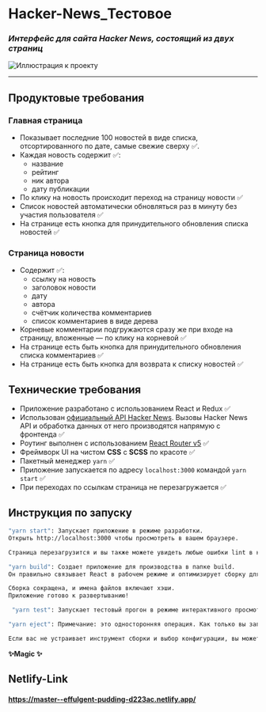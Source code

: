 # Hacker-News_Тестовое
### _Интерфейс для сайта ***Hacker News***, состоящий из двух страниц_

![Иллюстрация к проекту](https://media.istockphoto.com/photos/cyber-attack-written-newspaper-picture-id499538773?k=20&m=499538773&s=612x612&w=0&h=A8Y9cwzv_t8sSa8_5Ay6Keybs8wdVaKkja0tuMZ4DNI=)

---
## Продуктовые требования
### Главная страница
- Показывает последние 100 новостей в виде списка, отсортированного по дате, самые свежие сверху ✅.
- Каждая новость содержит ✅:
    - название
    - рейтинг
    - ник автора
    - дату публикации
- По клику на новость происходит переход на страницу новости ✅
- Список новостей автоматически обновляться раз в минуту без участия пользователя ✅
- На странице есть кнопка для принудительного обновления списка новостей ✅

### Страница новости
- Содержит ✅:
    - ссылку на новость
    - заголовок новости
    - дату
    - автора
    - счётчик количества комментариев
    - список комментариев в виде дерева
- Корневые комментарии подгружаются сразу же при входе на страницу, вложенные — по клику на корневой ✅
- На странице есть быть кнопка для принудительного обновления списка комментариев ✅
- На странице есть быть кнопка для возврата к списку новостей ✅

## Технические требования

- Приложение разработано с использованием React и Redux ✅
- Использован [официальный API Hacker News](https://github.com/HackerNews/API). Вызовы Hacker News API и обработка данных от него производятся напрямую с фронтенда ✅
- Роутинг выполнен с использованием [React Router v5](https://github.com/ReactTraining/react-router/releases/tag/v5.0.0) ✅
- Фреймворк UI на чистом **СSS** с **SCSS** по красоте ✅
- Пакетный менеджер `yarn` ✅
- Приложение запускается по адресу `localhost:3000` командой `yarn start` ✅
- При переходах по ссылкам страница не перезагружается ✅

## Инструкция по запуску

```sh
"yarn start": Запускает приложение в режиме разработки.
Открыть http://localhost:3000 чтобы просмотреть в вашем браузере.

Страница перезагрузится и вы также можете увидеть любые ошибки lint в консоли.
```

```sh
"yarn build": Создает приложение для производства в папке build.
Он правильно связывает React в рабочем режиме и оптимизирует сборку для достижения наилучшей производительности.

Сборка сокращена, и имена файлов включают хэши.
Приложение готово к развертыванию!
```

```sh
 "yarn test": Запускает тестовый прогон в режиме интерактивного просмотра.
```

```sh
"yarn eject": Примечание: это односторонняя операция. Как только вы запустите, вы не сможете обратно отменить команду.

Если вас не устраивает инструмент сборки и выбор конфигурации, вы можете отказаться от него в любое время. Эта команда удалит единственную зависимость сборки из проекта.
```
**✨Magic ✨**

## Netlify-Link ##
#### https://master--effulgent-pudding-d223ac.netlify.app/
